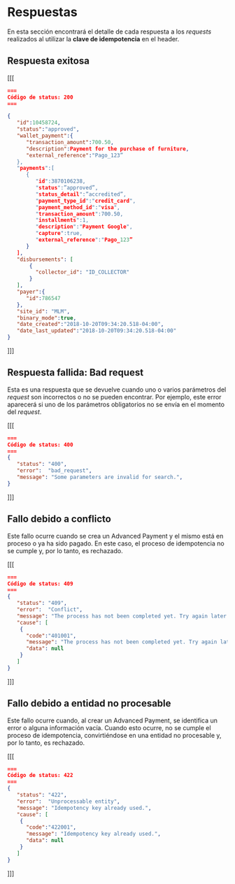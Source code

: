 # Respuestas

En esta sección encontrará el detalle de cada respuesta a los _requests_ realizados al utilizar la **clave de idempotencia** en el header.

## Respuesta exitosa

[[[
```Json
===
Código de status: 200
===

{
   "id":10458724,
   "status":"approved",
   "wallet_payment":{
      "transaction_amount":700.50,
      "description":Payment for the purchase of furniture,
      "external_reference":"Pago_123”
   },
   "payments":[
      {
         "id":3870106238,
         "status":”approved”,
         "status_detail":”accredited”,
         "payment_type_id":"credit_card",
         "payment_method_id":"visa",
         "transaction_amount":700.50,
         "installments":1,
         "description":"Payment Google",
         "capture":true,
         "external_reference":"Pago_123”
      }
   ],
   "disbursements": [
       {
         "collector_id": "ID_COLLECTOR"
       }
   ],
   "payer":{
      "id":786547
   },
   "site_id": "MLM",
   "binary_mode":true,
   "date_created":"2018-10-20T09:34:20.518-04:00",
   "date_last_updated":"2018-10-20T09:34:20.518-04:00"
}

```
]]]


## Respuesta fallida: Bad request

Esta es una respuesta que se devuelve cuando uno o varios parámetros del _request_ son incorrectos o no se pueden encontrar. Por ejemplo, este error aparecerá si uno de los parámetros obligatorios no se envía en el momento del _request_.

[[[
```Json
===
Código de status: 400
===
{
   "status": "400",
   "error":  "bad_request",
   "message": "Some parameters are invalid for search.",
}

```
]]]


## Fallo debido a conflicto

Este fallo ocurre cuando se crea un Advanced Payment y el mismo está en proceso o ya ha sido pagado. En este caso, el proceso de idempotencia no se cumple y, por lo tanto, es rechazado.

[[[
```Json
===
Código de status: 409
===
{
   "status": "409",
   "error":  "Conflict",
   "message": "The process has not been completed yet. Try again later.",
   "cause": [
    {
      "code":"401001",
      "message": "The process has not been completed yet. Try again later.",
      "data": null
    }
   ]
}

```
]]]


## Fallo debido a entidad no procesable

Este fallo ocurre cuando, al crear un Advanced Payment, se identifica un error o alguna información vacía. Cuando esto ocurre, no se cumple el proceso de idempotencia, convirtiéndose en una entidad no procesable y, por lo tanto, es rechazado.

[[[
```Json
===
Código de status: 422
===
{
   "status": "422",
   "error":  "Unprocessable entity",
   "message": "Idempotency key already used.",
   "cause": [
    {
      "code":"422001",
      "message": "Idempotency key already used.",
      "data": null
    }
   ]
}

```
]]]
